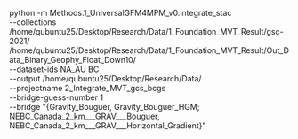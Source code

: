 python -m Methods.1_UniversalGFM4MPM_v0.integrate_stac \
  --collections /home/qubuntu25/Desktop/Research/Data/1_Foundation_MVT_Result/gsc-2021/ /home/qubuntu25/Desktop/Research/Data/1_Foundation_MVT_Result/Out_Data_Binary_Geophy_Float_Down10/ \
  --dataset-ids NA_AU BC \
  --output /home/qubuntu25/Desktop/Research/Data/ \
  --projectname 2_Integrate_MVT_gcs_bcgs \
  --bridge-guess-number 1 \
  --bridge "{Gravity_Bouguer, Gravity_Bouguer_HGM; NEBC_Canada_2_km___GRAV___Bouguer, NEBC_Canada_2_km___GRAV___Horizontal_Gradient}"